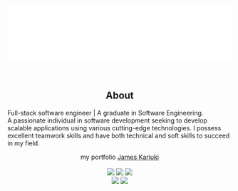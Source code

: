 <p align="center">
<img src="OneDrive/Desktop/Jimna254/header.svg" />
</p>
<br/>
<div align="center">
<h2> About </h2>
  <p align="start">
  Full-stack software engineer | A graduate in Software Engineering. </br>
  A passionate individual in software development seeking to develop scalable applications using various cutting-edge technologies.  I possess excellent teamwork skills and have both technical and soft skills to succeed in my field.
  </p>
  <p> my portfolio <a href="https://kariukijames.com">James Kariuki</a>
 
   <br />
  <br/>
 <td>
<tr><img height="180em" src="https://github-readme-stats.vercel.app/api?username=Jimna254&show_icons=true&theme=github_dark&include_all_commits=true&count_private=true"/></tr>
<tr><img height="180em" src="https://github-readme-stats.vercel.app/api/top-langs/?username=Jimna254&layout=compact&langs_count=7&theme=github_dark"/></tr>
 <tr><img src="https://github-readme-streak-stats.herokuapp.com/?user=Jimna254&show_icons=true&locale=en&layout=compact&theme=tokyonight"/></tr>
<td>
<br/>
<a href="hwww.linkedin.com/in/jameskw-8b0508250" target="_blank"><img src="https://img.shields.io/badge/-LinkedIn-00008b?style=for-the-badge&logo=linkedin&logoColor=white" target="_blank"></a> 
<a href="hwww.linkedin.com/in/jameskw" target="_blank"><img src="https://img.shields.io/badge/-LinkedIn-00008b?style=for-the-badge&logo=linkedin&logoColor=white" target="_blank"></a> 
